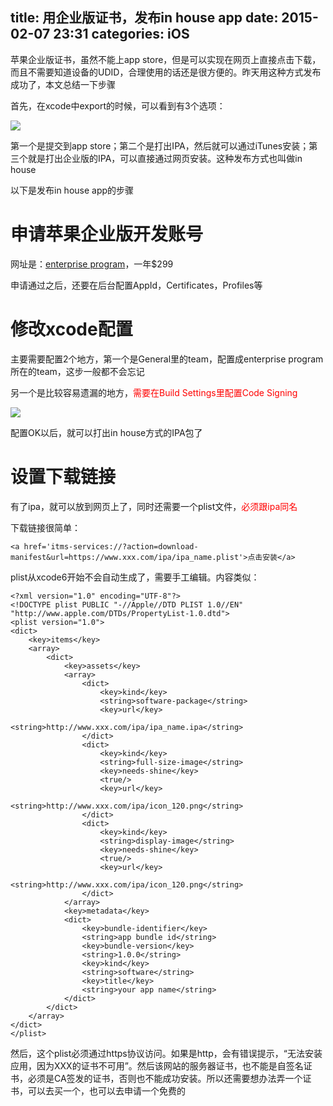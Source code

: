 title: 用企业版证书，发布in house app
date: 2015-02-07 23:31
categories: iOS
---
苹果企业版证书，虽然不能上app store，但是可以实现在网页上直接点击下载，而且不需要知道设备的UDID，合理使用的话还是很方便的。昨天用这种方式发布成功了，本文总结一下步骤
<!--more-->

首先，在xcode中export的时候，可以看到有3个选项：

![](http://img.blog.csdn.net/20150207231411114?watermark/2/text/aHR0cDovL2Jsb2cuY3Nkbi5uZXQva3lmeGJs/font/5a6L5L2T/fontsize/400/fill/I0JBQkFCMA==/dissolve/70/gravity/SouthEast)

第一个是提交到app store；第二个是打出IPA，然后就可以通过iTunes安装；第三个就是打出企业版的IPA，可以直接通过网页安装。这种发布方式也叫做in house

以下是发布in house app的步骤

# 申请苹果企业版开发账号

网址是：[enterprise program](https://developer.apple.com/programs/ios/enterprise/)，一年$299

申请通过之后，还要在后台配置AppId，Certificates，Profiles等

# 修改xcode配置

主要需要配置2个地方，第一个是General里的team，配置成enterprise program所在的team，这步一般都不会忘记

另一个是比较容易遗漏的地方，<span style="color:#ff0000">需要在Build Settings里配置Code Signing</span>

![](http://img.blog.csdn.net/20150207232055155?watermark/2/text/aHR0cDovL2Jsb2cuY3Nkbi5uZXQva3lmeGJs/font/5a6L5L2T/fontsize/400/fill/I0JBQkFCMA==/dissolve/70/gravity/SouthEast)

配置OK以后，就可以打出in house方式的IPA包了

# 设置下载链接

有了ipa，就可以放到网页上了，同时还需要一个plist文件，<span style="color:#ff0000">必须跟ipa同名</span>

下载链接很简单：

```
<a href='itms-services://?action=download-manifest&url=https://www.xxx.com/ipa/ipa_name.plist'>点击安装</a>
```

plist从xcode6开始不会自动生成了，需要手工编辑。内容类似：

```
<?xml version="1.0" encoding="UTF-8"?>
<!DOCTYPE plist PUBLIC "-//Apple//DTD PLIST 1.0//EN" "http://www.apple.com/DTDs/PropertyList-1.0.dtd">
<plist version="1.0">
<dict>
	<key>items</key>
	<array>
		<dict>
			<key>assets</key>
			<array>
				<dict>
					<key>kind</key>
					<string>software-package</string>
					<key>url</key>
					<string>http://www.xxx.com/ipa/ipa_name.ipa</string>
				</dict>
				<dict>
					<key>kind</key>
					<string>full-size-image</string>
					<key>needs-shine</key>
					<true/>
					<key>url</key>
					<string>http://www.xxx.com/ipa/icon_120.png</string>
				</dict>
				<dict>
					<key>kind</key>
					<string>display-image</string>
					<key>needs-shine</key>
					<true/>
					<key>url</key>
					<string>http://www.xxx.com/ipa/icon_120.png</string>
				</dict>
			</array>
			<key>metadata</key>
			<dict>
				<key>bundle-identifier</key>
				<string>app bundle id</string>
				<key>bundle-version</key>
				<string>1.0.0</string>
				<key>kind</key>
				<string>software</string>
				<key>title</key>
				<string>your app name</string>
			</dict>
		</dict>
	</array>
</dict>
</plist>
```
然后，这个plist必须通过https协议访问。如果是http，会有错误提示，“无法安装应用，因为XXX的证书不可用”。然后该网站的服务器证书，也不能是自签名证书，必须是CA签发的证书，否则也不能成功安装。所以还需要想办法弄一个证书，可以去买一个，也可以去申请一个免费的
